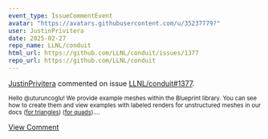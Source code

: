 ```yaml
---
event_type: IssueCommentEvent
avatar: "https://avatars.githubusercontent.com/u/35237779?"
user: JustinPrivitera
date: 2025-02-27
repo_name: LLNL/conduit
html_url: https://github.com/LLNL/conduit/issues/1377
repo_url: https://github.com/LLNL/conduit
---
```


<a href='https://github.com/JustinPrivitera' target='_blank'>JustinPrivitera</a> commented on issue <a href='https://github.com/LLNL/conduit/issues/1377' target='_blank'>LLNL/conduit#1377</a>.

<small>Hello @uturuncoglu! We provide example meshes within the Blueprint library. You can see how to create them and view examples with labeled renders for unstructured meshes in our docs ([for triangles](https://llnl-conduit.readthedocs.io/en/latest/blueprint_mesh.html#tris)) ([for quads](https://llnl-conduit.readthedocs.io/en/latest/blueprint_mesh.html#quads))....</small>

<a href='https://github.com/LLNL/conduit/issues/1377' target='_blank'>View Comment</a>